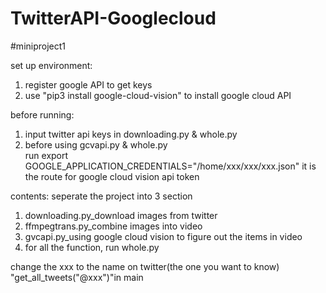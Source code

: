 # TwitterAPI-Googlecloud
#miniproject1

set up environment:
1. register google API to get keys
2. use "pip3 install google-cloud-vision" to install google cloud API

before running:
1. input twitter api keys in downloading.py & whole.py
2. before using gcvapi.py & whole.py      
   run             export GOOGLE_APPLICATION_CREDENTIALS="/home/xxx/xxx/xxx.json"
   it is the route for google cloud vision api token

contents: seperate the project into 3 section
1. downloading.py_download images from twitter
2. ffmpegtrans.py_combine images into video
3. gvcapi.py_using google cloud vision to figure out the items in video
4. for all the function, run whole.py

change the xxx to the name on twitter(the one you want to know)  "get_all_tweets("@xxx")"in main

